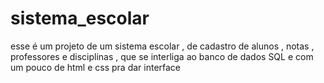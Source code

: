 # sistema_escolar
esse é um projeto de um sistema escolar , de cadastro de alunos , notas , professores e disciplinas , que se interliga ao banco de dados SQL e com um pouco de html e css pra dar interface 

